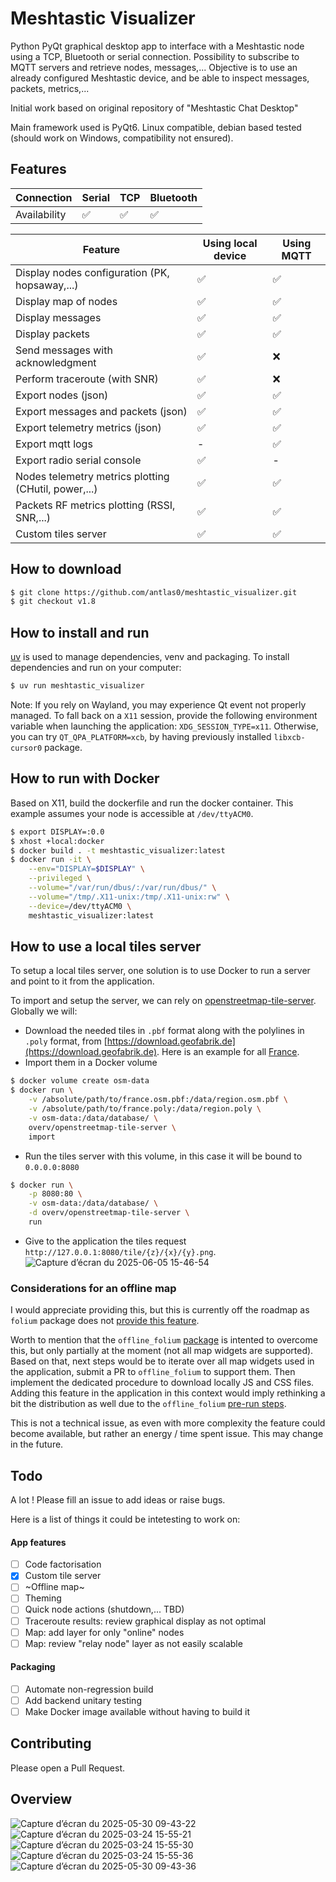 # Meshtastic Visualizer
Python PyQt graphical desktop app to interface with a Meshtastic node using a TCP, Bluetooth or serial connection. Possibility to subscribe to MQTT servers and retrieve nodes, messages,...
Objective is to use an already configured Meshtastic device, and be able to inspect messages, packets, metrics,...

Initial work based on original repository of "Meshtastic Chat Desktop"

Main framework used is PyQt6.
Linux compatible, debian based tested (should work on Windows, compatibility not ensured).

## Features
| Connection | Serial | TCP | Bluetooth |
|---|---|---|---|
|Availability|✅|✅|✅|


| Feature | Using local device | Using MQTT |
|---|---|---|
| Display nodes configuration (PK, hopsaway,...)|✅|✅|
| Display map of nodes |✅|✅|
| Display messages |✅|✅|
| Display packets |✅|✅|
| Send messages with acknowledgment|✅|❌|
| Perform traceroute (with SNR)|✅|❌|
| Export nodes (json) |✅|✅|
| Export messages and packets (json) |✅|✅|
| Export telemetry metrics (json) |✅|✅|
| Export mqtt logs |-|✅|
| Export radio serial console |✅|-|
| Nodes telemetry metrics plotting (CHutil, power,...) |✅|✅|
| Packets RF metrics plotting (RSSI, SNR,...) |✅|✅|
| Custom tiles server |✅|✅|

## How to download

```bash
$ git clone https://github.com/antlas0/meshtastic_visualizer.git
$ git checkout v1.8
```

## How to install and run
[uv](https://github.com/astral-sh/uv) is used to manage dependencies, venv and packaging.
To install dependencies and run on your computer:
```bash
$ uv run meshtastic_visualizer
```

Note: If you rely on Wayland, you may experience Qt event not properly managed. To fall back on a `X11` session, provide the following environment variable when launching the application: `XDG_SESSION_TYPE=x11`.
Otherwise, you can try `QT_QPA_PLATFORM=xcb`, by having previously installed `libxcb-cursor0` package.


## How to run with Docker

Based on X11, build the dockerfile and run the docker container. This example assumes your node is accessible at `/dev/ttyACM0`.
```bash
$ export DISPLAY=:0.0
$ xhost +local:docker
$ docker build . -t meshtastic_visualizer:latest
$ docker run -it \
    --env="DISPLAY=$DISPLAY" \
    --privileged \
    --volume="/var/run/dbus/:/var/run/dbus/" \
    --volume="/tmp/.X11-unix:/tmp/.X11-unix:rw" \
    --device=/dev/ttyACM0 \
    meshtastic_visualizer:latest
```

## How to use a local tiles server

To setup a local tiles server, one solution is to use Docker to run a server and point to it from the application.

To import and setup the server, we can rely on [openstreetmap-tile-server](https://github.com/Overv/openstreetmap-tile-server). Globally we will:
* Download the needed tiles in `.pbf` format along with the polylines in `.poly` format, from [https://download.geofabrik.de](https://download.geofabrik.de). Here is an example for all [France](https://download.geofabrik.de/europe/france.html).
* Import them in a Docker volume
```bash
$ docker volume create osm-data
$ docker run \
    -v /absolute/path/to/france.osm.pbf:/data/region.osm.pbf \
    -v /absolute/path/to/france.poly:/data/region.poly \
    -v osm-data:/data/database/ \
    overv/openstreetmap-tile-server \
    import
```
* Run the tiles server with this volume, in this case it will be bound to `0.0.0.0:8080`
```bash
$ docker run \
    -p 8080:80 \
    -v osm-data:/data/database/ \
    -d overv/openstreetmap-tile-server \
    run
```
* Give to the application the tiles request `http://127.0.0.1:8080/tile/{z}/{x}/{y}.png`.
![Capture d’écran du 2025-06-05 15-46-54](https://github.com/user-attachments/assets/8ee0e3a1-730e-4d4c-8ad5-bbb55a1d771b)

### Considerations for an offline map
I would appreciate providing this, but this is currently off the roadmap as `folium` package does not [provide this feature](https://github.com/python-visualization/folium/issues/1368).

Worth to mention that the `offline_folium` [package](https://github.com/robintw/offline_folium) is intented to overcome this, but only partially at the moment (not all map widgets are supported). Based on that, next steps would be to iterate over all map widgets used in the application, submit a PR to `offline_folium` to support them. Then implement the dedicated procedure to download locally JS and CSS files. Adding this feature in the application in this context would imply rethinking a bit the distribution as well due to the `offline_folium` [pre-run steps](https://github.com/robintw/offline_folium?tab=readme-ov-file#quickstart).

This is not a technical issue, as even with more complexity the feature could become available, but rather an energy / time spent issue. This may change in the future.


## Todo
A lot ! Please fill an issue to add ideas or raise bugs.

Here is a list of things it could be intetesting to work on:

#### App features

 - [ ] Code factorisation
 - [x] Custom tile server
 - [ ] ~Offline map~
 - [ ] Theming
 - [ ] Quick node actions (shutdown,... TBD)
 - [ ] Traceroute results: review graphical display as not optimal
 - [ ] Map: add layer for only "online" nodes
 - [ ] Map: review "relay node" layer as not easily scalable

#### Packaging

 - [ ] Automate non-regression build
 - [ ] Add backend unitary testing
 - [ ] Make Docker image available without having to build it

## Contributing
Please open a Pull Request.

## Overview
![Capture d’écran du 2025-05-30 09-43-22](https://github.com/user-attachments/assets/2df80a1d-7895-498c-9389-684419566568)
![Capture d’écran du 2025-03-24 15-55-21](https://github.com/user-attachments/assets/dd2f10ae-442e-4958-ac51-50eafd4b5df1)
![Capture d’écran du 2025-03-24 15-55-30](https://github.com/user-attachments/assets/96f44374-dfa3-4e69-9d7f-a91b8038052b)
![Capture d’écran du 2025-03-24 15-55-36](https://github.com/user-attachments/assets/e16b66d1-79f4-4fc9-8d55-f1000f05ae13)
![Capture d’écran du 2025-05-30 09-43-36](https://github.com/user-attachments/assets/e0958a6a-ff74-4c32-b970-0664dcecf1c1)


